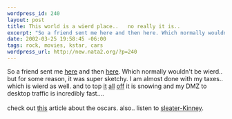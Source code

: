 ```yaml
--- 
wordpress_id: 240
layout: post
title: This world is a wierd place..   no really it is..
excerpt: "So a friend sent me here and then here. Which normally wouldn't be wierd.. but for some reason, it was super sketchy. I am almost done with my taxes.. which is wierd as well. and to top it "
date: 2002-03-25 19:58:45 -06:00
tags: rock, movies, kstar, cars
wordpress_url: http://new.nata2.org/?p=240
---
```

So a friend sent me <a href="http://www.splitsyndicate.com/jenny18/">here</a> and then <a href="http://www.barefooters.org/">here</a>. Which normally wouldn't be wierd.. but for some reason, it was super sketchy. I am almost done with my taxes.. which is wierd as well. and to top <a href="http://www.cnn.com/2002/TECH/science/03/25/endangered.parks/index.html">it</a> <a href="http://www.cnn.com/CNN/Programs/wolf.blitzer.reports/index.html">all</a> <a href="http://www.latimes.com/news/opinion/commentary/la-000021224mar24.story?coll=la-news-comment-opinions">off</a> it is snowing and my DMZ to desktop traffic is incredibly fast....<br/><br/>check out <a href="http://www.salon.com/ent/movies/feature/2002/03/25/oscars_2002/index.html?x">this</a> article about the oscars. also.. listen to <a href="http://www.killrockstars.com/bands/sleater-kinney/">sleater-Kinney</a>.
